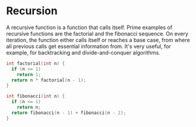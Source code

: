 # Recursion

A recursive function is a function that calls itself. Prime examples of recursive functions are the factorial and the fibonacci sequence. On every iteration, the function either calls itself or reaches a base case, from where all previous calls get essential information from. It's very useful, for example, for backtracking and divide-and-conquer algorithms.

```cpp
int factorial(int n) {
  if (n <= 1)
    return 1;
  return n * factorial(n - 1);
}

int fibonacci(int n) {
  if (n <= 1)
    return n;
  return fibonacci(n - 1) + fibonacci(n - 2);
}
```